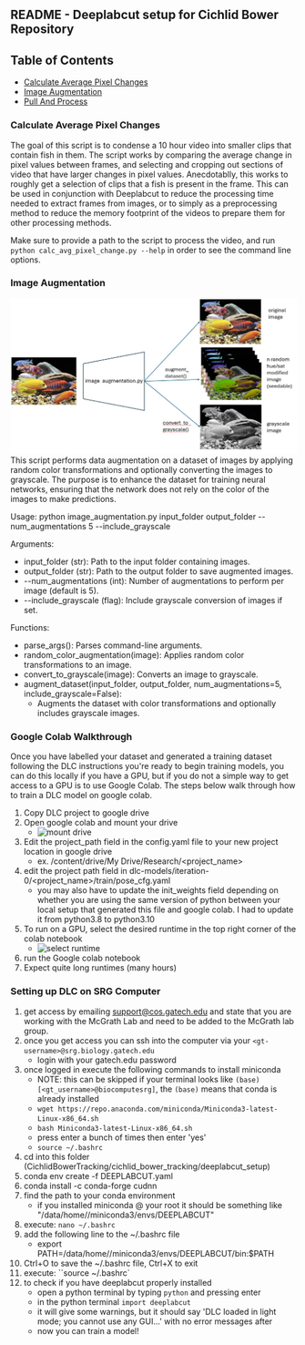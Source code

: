 ## README - Deeplabcut setup for Cichlid Bower Repository

<!-- omit in toc -->
## Table of Contents
 - [Calculate Average Pixel Changes](#calculate-average-pixel-changes)
 - [Image Augmentation](#image-augmentation)
 - [Pull And Process](#pull-and-process)

 

### Calculate Average Pixel Changes
The goal of this script is to condense a 10 hour video into smaller clips that contain fish
in them. The script works by comparing the average change in pixel values between frames, 
and selecting and cropping out sections of video that have larger changes in pixel values. 
Anecdotablly, this works to roughly get a selection of clips that a fish is present in the 
frame. This can be used in conjunction with Deeplabcut to reduce the processing time needed 
to extract frames from images, or to simply as a preprocessing method to reduce the memory
footprint of the videos to prepare them for other processing methods. 

Make sure to provide a path to the script to process the video, and run 
`python calc_avg_pixel_change.py --help` in order to see the command line options.

### Image Augmentation
![Image augmentation](documentation/Image_aug_flowchart.png)
This script performs data augmentation on a dataset of images by applying random color transformations and 
optionally converting the images to grayscale. The purpose is to enhance the dataset for training neural networks, 
ensuring that the network does not rely on the color of the images to make predictions.

Usage:
    python image_augmentation.py input_folder output_folder --num_augmentations 5 --include_grayscale

Arguments:
* input_folder (str): Path to the input folder containing images.
* output_folder (str): Path to the output folder to save augmented images.
* --num_augmentations (int): Number of augmentations to perform per image (default is 5).
* --include_grayscale (flag): Include grayscale conversion of images if set.

Functions:
* parse_args(): Parses command-line arguments.
* random_color_augmentation(image): Applies random color transformations to an image.
* convert_to_grayscale(image): Converts an image to grayscale.
* augment_dataset(input_folder, output_folder, num_augmentations=5, include_grayscale=False): 
  * Augments the dataset with color transformations and optionally includes grayscale images.

### Google Colab Walkthrough
Once you have labelled your dataset and generated a training dataset following the DLC 
instructions you're ready to begin training models, you can do this locally if you have
a GPU, but if you do not a simple way to get access to a GPU is to use Google Colab. 
The steps below walk through how to train a DLC model on google colab.
 
1. Copy DLC project to google drive
2. Open google colab and mount your drive
	- ![mount drive](walkthrough_images/Mount_Drive.png)
3. Edit the project_path field in the config.yaml file to your new project location 
   in google drive
	- ex. /content/drive/My Drive/Research/<project_name>
4. edit the project path field in dlc-models/iteration-0/<project_name>/train/pose_cfg.yaml
	- you may also have to update the init_weights field depending on whether you are
	using the same version of python between your local setup that generated this file
	and google colab. I had to update it from python3.8 to python3.10
5. To run on a GPU, select the desired runtime in the top right corner of the colab notebook
	- ![select runtime](walkthrough_images/colab_runtime.png)
6. run the Google colab notebook 
7. Expect quite long runtimes (many hours)

### Setting up DLC on SRG Computer
1. get access by emailing support@cos.gatech.edu and state that you are working with the McGrath Lab and need to be added to the McGrath lab group.
2. once you get access you can ssh into the computer via your `<gt-username>@srg.biology.gatech.edu`
	- login with your gatech.edu password
3. once logged in execute the following commands to install miniconda 
	- NOTE: this can be skipped if your terminal looks like `(base) [<gt_username>@biocomputesrg]`, the `(base)` means that conda is already installed
	- `wget https://repo.anaconda.com/miniconda/Miniconda3-latest-Linux-x86_64.sh`
	- `bash Miniconda3-latest-Linux-x86_64.sh`
	- press enter a bunch of times then enter 'yes'
	- `source ~/.bashrc`
4. cd into this folder (CichlidBowerTracking/cichlid_bower_tracking/deeplabcut_setup)
5. conda env create -f DEEPLABCUT.yaml
6. conda install -c conda-forge cudnn
7. find the path to your conda environment
	- if you installed miniconda @ your root it should be something like "/data/home/<username>/miniconda3/envs/DEEPLABCUT"
8. execute: `nano ~/.bashrc`
9. add the following line to the ~/.bashrc file 
	- export PATH=/data/home/<username>/miniconda3/envs/DEEPLABCUT/bin:$PATH
10. Ctrl+O to save the ~/.bashrc file, Ctrl+X to exit
11. execute: ``source ~/.bashrc`
12. to check if you have deeplabcut properly installed
	- open a python terminal by typing `python` and pressing enter
	- in the python terminal `import deeplabcut`
	- it will give some warnings, but it should say 'DLC loaded in light mode; you cannot use any GUI...' with no error messages after
	- now you can train a model!